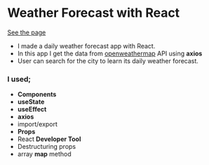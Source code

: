 # Weather Forecast with React

[See the page](https://weather-forecast-api-react.vercel.app/)

- I made a daily weather forecast app with React. 
- In this app I get the data from [openweathermap](https://openweathermap.org/) API using <b>axios</b>
- User can search for the city to learn its daily weather forecast.


### I used;
  - <b>Components</b>
  - <b>useState</b>
  - <b>useEffect</b>
  - <b>axios</b>
  - import/export
  - <b>Props</b>
  - React <b>Developer Tool</b>
  - Destructuring props
  - array <b>map</b> method
